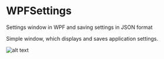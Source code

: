 # WPFSettings
Settings window in WPF and saving settings in JSON format

Simple window, which displays and saves application settings.

![alt text](https://raw.githubusercontent.com/cuferD/WPFSettings/View.PNG)

        
      
